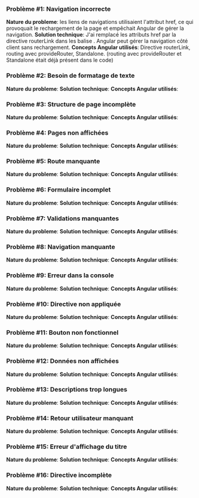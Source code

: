 ### Problème #1: Navigation incorrecte
**Nature du probleme**: les liens de navigations utilisaient l'attribut href, ce qui provoquait le rechargement de la page et empêchait Angular de gérer la navigation.
**Solution technique**: J'ai remplacé les attributs href par la directive routerLink dans les balise <a>. Angular peut gérer la navigation côté client sans rechargement.
**Concepts Angular utilisés**: Directive routerLink, routing avec provideRouter, Standalone. (routing avec provideRouter et Standalone était déjà présent dans le code)

### Problème #2: Besoin de formatage de texte
**Nature du probleme**:
**Solution technique**:
**Concepts Angular utilisés**:

### Problème #3: Structure de page incomplète
**Nature du probleme**:
**Solution technique**:
**Concepts Angular utilisés**:

### Problème #4: Pages non affichées
**Nature du probleme**:
**Solution technique**:
**Concepts Angular utilisés**:

### Problème #5: Route manquante
**Nature du probleme**:
**Solution technique**:
**Concepts Angular utilisés**:

### Problème #6: Formulaire incomplet
**Nature du probleme**:
**Solution technique**:
**Concepts Angular utilisés**:

### Problème #7: Validations manquantes
**Nature du probleme**:
**Solution technique**:
**Concepts Angular utilisés**:

### Problème #8: Navigation manquante
**Nature du probleme**:
**Solution technique**:
**Concepts Angular utilisés**:

### Problème #9: Erreur dans la console
**Nature du probleme**:
**Solution technique**:
**Concepts Angular utilisés**:

### Problème #10: Directive non appliquée
**Nature du probleme**:
**Solution technique**:
**Concepts Angular utilisés**:

### Problème #11: Bouton non fonctionnel
**Nature du probleme**:
**Solution technique**:
**Concepts Angular utilisés**:

### Problème #12: Données non affichées
**Nature du probleme**:
**Solution technique**:
**Concepts Angular utilisés**:

### Problème #13: Descriptions trop longues
**Nature du probleme**:
**Solution technique**:
**Concepts Angular utilisés**:

### Problème #14: Retour utilisateur manquant
**Nature du probleme**:
**Solution technique**:
**Concepts Angular utilisés**:

### Problème #15: Erreur d'affichage du titre
**Nature du probleme**:
**Solution technique**:
**Concepts Angular utilisés**:

### Problème #16: Directive incomplète
**Nature du probleme**:
**Solution technique**:
**Concepts Angular utilisés**:


